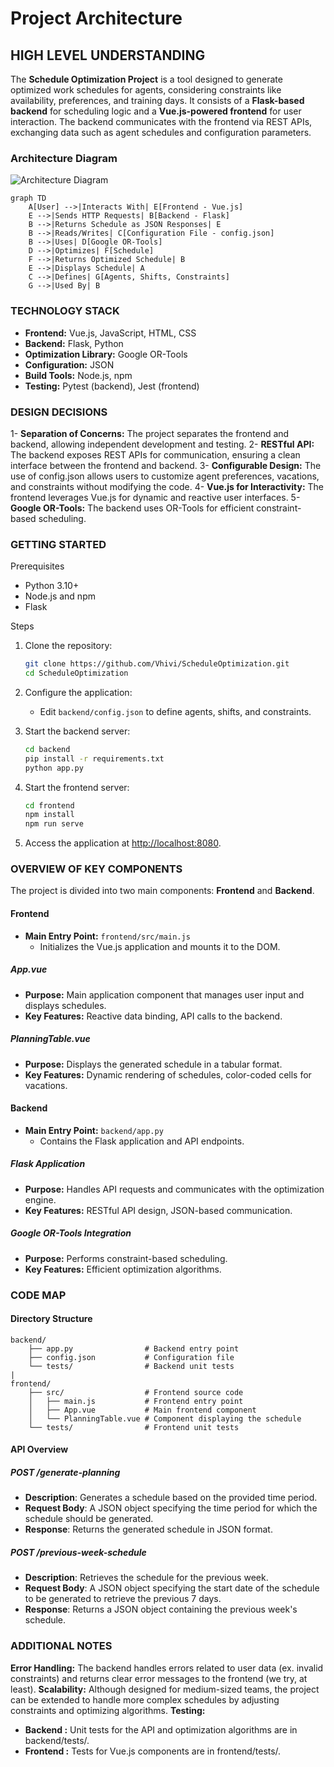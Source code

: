 # Project Architecture

## HIGH LEVEL UNDERSTANDING

The **Schedule Optimization Project** is a tool designed to generate optimized work schedules for agents, considering constraints like availability, preferences, and training days. It consists of a **Flask-based backend** for scheduling logic and a **Vue.js-powered frontend** for user interaction. The backend communicates with the frontend via REST APIs, exchanging data such as agent schedules and configuration parameters.

### Architecture Diagram

![Architecture Diagram](./architecture/architecture_diagram.svg)

```mermaid
graph TD
    A[User] -->|Interacts With| E[Frontend - Vue.js]
    E -->|Sends HTTP Requests| B[Backend - Flask]
    B -->|Returns Schedule as JSON Responses| E
    B -->|Reads/Writes| C[Configuration File - config.json]
    B -->|Uses| D[Google OR-Tools]
    D -->|Optimizes| F[Schedule]
    F -->|Returns Optimized Schedule| B
    E -->|Displays Schedule| A
    C -->|Defines| G[Agents, Shifts, Constraints]
    G -->|Used By| B
```

### TECHNOLOGY STACK

- **Frontend:** Vue.js, JavaScript, HTML, CSS
- **Backend:** Flask, Python
- **Optimization Library:** Google OR-Tools
- **Configuration:** JSON
- **Build Tools:** Node.js, npm
- **Testing:** Pytest (backend), Jest (frontend)

### DESIGN DECISIONS

1- **Separation of Concerns:** The project separates the frontend and backend, allowing independent development and testing.
2- **RESTful API:** The backend exposes REST APIs for communication, ensuring a clean interface between the frontend and backend.
3- **Configurable Design:** The use of config.json allows users to customize agent preferences, vacations, and constraints without modifying the code.
4- **Vue.js for Interactivity:** The frontend leverages Vue.js for dynamic and reactive user interfaces.
5- **Google OR-Tools:** The backend uses OR-Tools for efficient constraint-based scheduling.

### GETTING STARTED

Prerequisites

- Python 3.10+
- Node.js and npm
- Flask

Steps

1. Clone the repository:

    ```bash
    git clone https://github.com/Vhivi/ScheduleOptimization.git
    cd ScheduleOptimization
    ```

2. Configure the application:

    - Edit `backend/config.json` to define agents, shifts, and constraints.

3. Start the backend server:

    ```bash
    cd backend
    pip install -r requirements.txt
    python app.py
    ```

4. Start the frontend server:

    ```bash
    cd frontend
    npm install
    npm run serve
    ```

5. Access the application at <http://localhost:8080>.

### OVERVIEW OF KEY COMPONENTS

The project is divided into two main components: **Frontend** and **Backend**.

#### Frontend

- **Main Entry Point:** `frontend/src/main.js`
  - Initializes the Vue.js application and mounts it to the DOM.

##### App.vue

- **Purpose:** Main application component that manages user input and displays schedules.
- **Key Features:** Reactive data binding, API calls to the backend.

##### PlanningTable.vue

- **Purpose:** Displays the generated schedule in a tabular format.
- **Key Features:** Dynamic rendering of schedules, color-coded cells for vacations.

#### Backend

- **Main Entry Point:** `backend/app.py`
  - Contains the Flask application and API endpoints.

##### Flask Application

- **Purpose:** Handles API requests and communicates with the optimization engine.
- **Key Features:** RESTful API design, JSON-based communication.

##### Google OR-Tools Integration

- **Purpose:** Performs constraint-based scheduling.
- **Key Features:** Efficient optimization algorithms.

### CODE MAP

#### Directory Structure

```plaintext
backend/
    ├── app.py                # Backend entry point
    ├── config.json           # Configuration file
    └── tests/                # Backend unit tests
|
frontend/
    ├── src/                  # Frontend source code
    │   ├── main.js           # Frontend entry point
    │   ├── App.vue           # Main frontend component
    │   └── PlanningTable.vue # Component displaying the schedule
    └── tests/                # Frontend unit tests
```

#### API Overview

##### POST /generate-planning

- **Description**: Generates a schedule based on the provided time period.
- **Request Body**: A JSON object specifying the time period for which the schedule should be generated.
- **Response**: Returns the generated schedule in JSON format.

##### POST /previous-week-schedule

- **Description**: Retrieves the schedule for the previous week.
- **Request Body**: A JSON object specifying the start date of the schedule to be generated to retrieve the previous 7 days.
- **Response**: Returns a JSON object containing the previous week's schedule.

### ADDITIONAL NOTES

**Error Handling:** The backend handles errors related to user data (ex. invalid constraints) and returns clear error messages to the frontend (we try, at least).
**Scalability:** Although designed for medium-sized teams, the project can be extended to handle more complex schedules by adjusting constraints and optimizing algorithms.
**Testing:**

- **Backend :** Unit tests for the API and optimization algorithms are in backend/tests/.
- **Frontend :** Tests for Vue.js components are in frontend/tests/.
